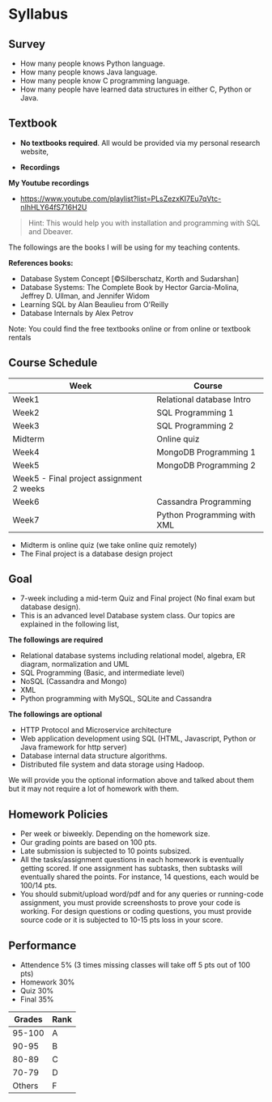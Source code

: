 # Syllabus

## Survey

* How many people knows Python language.
* How many people knows Java language.
* How many people know C programming language.
* How many people have learned data structures in either C, Python or Java.


## Textbook

* **No textbooks required**. All would be provided via my personal research website,

* **Recordings**

**My Youtube recordings**

- https://www.youtube.com/playlist?list=PLsZezxKI7Eu7qVtc-nIhHLY64fS716H2U

>Hint: This would help you with installation and programming with SQL and Dbeaver.

The followings are the books I will be using for my teaching contents.

**References books:**

* Database System Concept [©Silberschatz, Korth and Sudarshan]
* Database Systems: The Complete Book by Hector Garcia-Molina, Jeffrey D. Ullman, and Jennifer Widom
* Learning SQL by Alan Beaulieu from O'Reilly
* Database Internals by Alex Petrov

Note: You could find the free textbooks online or from online or textbook rentals




## Course Schedule

| Week    | Course                           |
|---------|----------------------------------|
| Week1   | Relational database Intro        |
| Week2   | SQL Programming 1                |
| Week3   | SQL Programming 2                |
| Midterm | Online quiz                      |
| Week4   | MongoDB Programming 1            |
| Week5   | MongoDB Programming 2            |
| Week5 - Final project assignment 2 weeks   |
| Week6 | Cassandra Programming              |
| Week7 | Python Programming with XML        |

* Midterm is online quiz (we take online quiz remotely)
* The Final project is a database design project

## Goal

* 7-week including a mid-term Quiz and Final project (No final exam but database design).
* This is an advanced level Database system class. Our topics are explained in the following list,

**The followings are required**
  
  * Relational database systems including relational model, algebra, ER diagram, normalization and UML
  * SQL Programming (Basic, and intermediate level)
  * NoSQL (Cassandra and Mongo)
  * XML
  * Python programming with MySQL, SQLite and Cassandra

**The followings are optional**

  * HTTP Protocol and Microservice architecture
  * Web application development using SQL (HTML, Javascript, Python or Java framework for http server)
  * Database internal data structure algorithms.
  * Distributed file system and data storage using Hadoop.

We will provide you the optional information above and talked about them but it may not require a lot of homework with them.

## Homework Policies

* Per week or biweekly. Depending on the homework size.
* Our grading points are based on 100 pts.
* Late submission is subjected to 10 points subsized.
* All the tasks/assignment questions in each homework is eventually getting scored.
  If one assignment has subtasks, then subtasks will eventually shared the points. For instance, 14 questions, each would be 100/14 pts.
* You should submit/upload word/pdf and for any queries or running-code assignment, you must provide screenshosts to prove your code is working. For design questions or coding questions, you must provide source code or it is subjected to 10-15 pts loss in your score.

## Performance

* Attendence 5% (3 times missing classes will take off 5 pts out of 100 pts)
* Homework 30%
* Quiz 30%
* Final 35%

|Grades| Rank|
|--|--|
|95-100| A|
|90-95| B|
|80-89|C|
|70-79 |D|
|Others|F|
